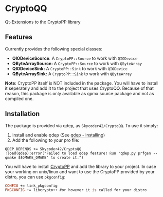 # CryptoQQ
Qt-Extensions to the [CryptoPP](https://www.cryptopp.com/) library

## Features
Currently provides the following special classes:

- **QIODeviceSource:** A `CryptoPP::Source` to work with `QIODevice`
- **QByteArraySource:** A `CryptoPP::Source` to work with `QByteArray`
- **QIODeviceSink:** A `CryptoPP::Sink` to work with `QIODevice`
- **QByteArraySink:** A `CryptoPP::Sink` to work with `QByteArray`

**Note:** CryptoPP itself is NOT included in the package. You will have to install it seperately and add it to the
project that uses CryptoQQ. Because of that reason, this package is only available as qpmx source package and not as compiled one.

## Installation
The package is provided via qdep, as `Skycoder42/CryptoQQ`. To use it simply:

1. Install and enable qdep (See [qdep - Installing](https://github.com/Skycoder42/qdep#installation))
2. Add the following to your pro file:
```qmake
QDEP_DEPENDS += Skycoder42/CryptoQQ
!load(qdep):error("Failed to load qdep feature! Run 'qdep.py prfgen --qmake $$QMAKE_QMAKE' to create it.")
```

You will have to install [CryptoPP](https://www.cryptopp.com/) and add the library to your project. In case your working on unix/linux and want to use the CryptoPP provided by your distro, you can use `pkgconfig`:

```pro
CONFIG += link_pkgconfig
PKGCONFIG += libcrypto++ #or however it is called for your distro
```